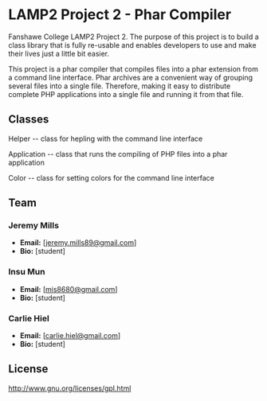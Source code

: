 ﻿LAMP2 Project 2 - Phar Compiler
===============================

Fanshawe College LAMP2 Project 2. The purpose of this project is to build a class library that is fully re-usable and enables
developers to use and make their lives just a little bit easier. 

This project is a phar compiler that compiles files into a phar extension from a command line interface.  Phar archives are a convenient way
of grouping several files into a single file. Therefore, making it easy to distribute complete PHP applications into a single
file and running it from that file.

## Classes
Helper -- class for hepling with the command line interface

Application -- class that runs the compiling of PHP files into a phar
application

Color -- class for setting colors for the command line interface


## Team
### Jeremy Mills
* **Email:** [jeremy.mills89@gmail.com]
* **Bio:** [student]

### Insu Mun
* **Email:** [mis8680@gmail.com]
* **Bio:** [student]

### Carlie Hiel
* **Email:** [carlie.hiel@gmail.com]
* **Bio:** [student]


## License
http://www.gnu.org/licenses/gpl.html

